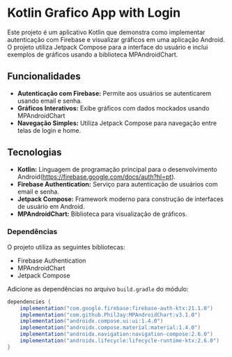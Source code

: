 # Kotlin Grafico App with Login

Este projeto é um aplicativo Kotlin que demonstra como implementar autenticação com Firebase e visualizar gráficos em uma aplicação Android. O projeto utiliza Jetpack Compose para a interface do usuário e inclui exemplos de gráficos usando a biblioteca MPAndroidChart.

## Funcionalidades

- **Autenticação com Firebase:** Permite aos usuários se autenticarem usando email e senha.
- **Gráficos Interativos:** Exibe gráficos com dados mockados usando MPAndroidChart
- **Navegação Simples:** Utiliza Jetpack Compose para navegação entre telas de login e home.

## Tecnologias

- **Kotlin:** Linguagem de programação principal para o desenvolvimento Android(https://firebase.google.com/docs/auth?hl=pt).
- **Firebase Authentication:** Serviço para autenticação de usuários com email e senha.
- **Jetpack Compose:** Framework moderno para construção de interfaces de usuário em Android.
- **MPAndroidChart:** Biblioteca para visualização de gráficos.

### Dependências

O projeto utiliza as seguintes bibliotecas:

- Firebase Authentication
- MPAndroidChart
- Jetpack Compose

Adicione as dependências no arquivo `build.gradle` do módulo:

```gradle
dependencies {
    implementation("com.google.firebase:firebase-auth-ktx:21.1.0")
    implementation("com.github.PhilJay:MPAndroidChart:v3.1.0")
    implementation("androidx.compose.ui:ui:1.4.0")
    implementation("androidx.compose.material:material:1.4.0")
    implementation("androidx.navigation:navigation-compose:2.6.0")
    implementation("androidx.lifecycle:lifecycle-runtime-ktx:2.6.0")
}
